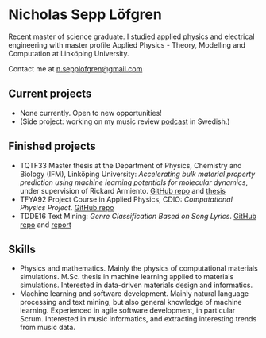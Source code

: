 # Nicholas Sepp Löfgren

Recent master of science graduate. I studied applied physics and electrical engineering with master profile Applied Physics - Theory, Modelling and Computation at Linköping University.

Contact me at [n.sepplofgren@gmail.com](n.sepplofgren@gmail.com)

## Current projects
* None currently. Open to new opportunities!
* (Side project: working on my music review [podcast](https://open.spotify.com/show/3aN76aRhXs6RFFszLEeHQV?si=IyN4F9JnQeejtbfUEZ2ctQ&dl_branch=1) in Swedish.)

## Finished projects

* TQTF33 Master thesis at the Department of Physics, Chemistry and Biology (IFM), Linköping University: _Accelerating bulk material property prediction using machine learning potentials for molecular dynamics_, under supervision of Rickard Armiento. [GitHub repo](https://github.com/obsqyr/master-thesis) and [thesis](https://github.com/obsqyr/master-thesis/blob/main/nicse725_thesis.pdf)
* TFYA92 Project Course in Applied Physics, CDIO: _Computational Physics Project_. [GitHub repo](https://github.com/obsqyr/TFYA92-group-A)
* TDDE16 Text Mining: _Genre Classification Based on Song Lyrics_. [GitHub repo](https://github.com/obsqyr/TDDE16-project) and [report](https://github.com/obsqyr/TDDE16-project/blob/main/TDDE16_Project_report.pdf)

## Skills

* Physics and mathematics. Mainly the physics of computational materials simulations. M.Sc. thesis in machine learning applied to materials simulations. Interested in data-driven materials design and informatics.
* Machine learning and software development. Mainly natural language processing and text mining, but also general knowledge of machine learning. Experienced in agile software development, in particular Scrum. Interested in music informatics, and extracting interesting trends from music data.
